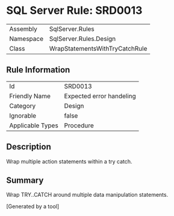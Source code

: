 # SQL Server Rule: SRD0013
  
|    |    |
|----|----|
| Assembly | SqlServer.Rules |
| Namespace | SqlServer.Rules.Design |
| Class | WrapStatementsWithTryCatchRule |
  
## Rule Information
  
|    |    |
|----|----|
| Id | SRD0013 |
| Friendly Name | Expected error handeling |
| Category | Design |
| Ignorable | false |
| Applicable Types | Procedure  |
  
## Description
  
Wrap multiple action statements within a try catch.
  
## Summary
  
Wrap TRY..CATCH around multiple data manipulation statements.
  
[Generated by a tool]

